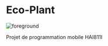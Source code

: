 # Eco-Plant

![foreground](https://github.com/user-attachments/assets/ddb99f0c-365e-4cde-aade-02cd7189650d)

Projet de programmation mobile HAI811I
